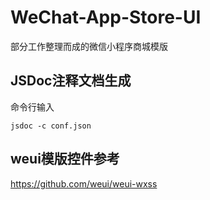 # WeChat-App-Store-UI
部分工作整理而成的微信小程序商城模版

## JSDoc注释文档生成
命令行输入

```shell
jsdoc -c conf.json
```
## weui模版控件参考
https://github.com/weui/weui-wxss
